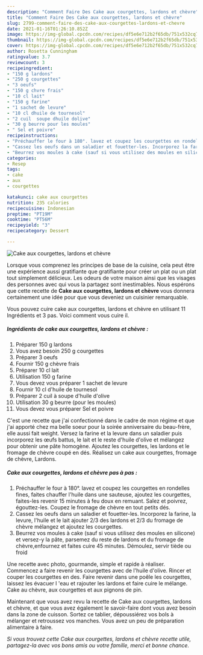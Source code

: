 ```yaml
---
description: "Comment Faire Des Cake aux courgettes, lardons et chèvre"
title: "Comment Faire Des Cake aux courgettes, lardons et chèvre"
slug: 2799-comment-faire-des-cake-aux-courgettes-lardons-et-chevre
date: 2021-01-16T01:26:10.852Z
image: https://img-global.cpcdn.com/recipes/df5e6e712b2f65db/751x532cq70/cake-aux-courgettes-lardons-et-chevre-photo-principale-de-la-recette.jpg
thumbnail: https://img-global.cpcdn.com/recipes/df5e6e712b2f65db/751x532cq70/cake-aux-courgettes-lardons-et-chevre-photo-principale-de-la-recette.jpg
cover: https://img-global.cpcdn.com/recipes/df5e6e712b2f65db/751x532cq70/cake-aux-courgettes-lardons-et-chevre-photo-principale-de-la-recette.jpg
author: Rosetta Cunningham
ratingvalue: 3.7
reviewcount: 3
recipeingredient:
- "150 g lardons"
- "250 g courgettes"
- "3 oeufs"
- "150 g chvre frais"
- "10 cl lait"
- "150 g farine"
- "1 sachet de levure"
- "10 cl dhuile de tournesol"
- "2 cuil  soupe dhuile dolive"
- "30 g beurre pour les moules"
- " Sel et poivre"
recipeinstructions:
- "Préchauffer le four à 180°. lavez et coupez les courgettes en rondelles fines, faites chauffer l&#39;huile dans une sauteuse, ajoutez les courgettes, faites-les revenir 15 minutes à feu doux en remuant. Salez et poivrez, égouttez-les. Coupez le fromage de chèvre en tout petits dés."
- "Cassez les oeufs dans un saladier et fouetter-les. Incorporez la farine, la levure, l&#39;huile et le lait ajouter 2/3 des lardons et 2/3 du fromage de chèvre mélangez et ajoutez les courgettes."
- "Beurrez vos moules à cake (sauf si vous utilisez des moules en silicone) et versez-y la pâte, parsemez du reste de lardons et du fromage de chèvre,enfournez et faites cuire 45 minutes. Démoulez, servir tiède ou froid"
categories:
- Resep
tags:
- cake
- aux
- courgettes

katakunci: cake aux courgettes 
nutrition: 235 calories
recipecuisine: Indonesian
preptime: "PT19M"
cooktime: "PT56M"
recipeyield: "3"
recipecategory: Dessert

---
```



![Cake aux courgettes, lardons et chèvre](https://img-global.cpcdn.com/recipes/df5e6e712b2f65db/751x532cq70/cake-aux-courgettes-lardons-et-chevre-photo-principale-de-la-recette.jpg)

Lorsque vous comprenez les principes de base de la cuisine, cela peut être une expérience aussi gratifiante que gratifiante pour créer un plat ou un plat tout simplement délicieux. Les odeurs de votre maison ainsi que les visages des personnes avec qui vous la partagez sont inestimables. Nous espérons que cette recette de <strong> Cake aux courgettes, lardons et chèvre </strong> vous donnera certainement une idée pour que vous deveniez un cuisinier remarquable.

<!--inarticleads1-->

Vous pouvez cuire cake aux courgettes, lardons et chèvre en utilisant 11 Ingrédients et 3 pas. Voici comment vous cuire il.

##### Ingrédients de cake aux courgettes, lardons et chèvre :

1. Préparer 150 g lardons
1. Vous avez besoin 250 g courgettes
1. Préparer 3 oeufs
1. Fournir 150 g chèvre frais
1. Préparer 10 cl lait
1. Utilisation 150 g farine
1. Vous devez vous préparer 1 sachet de levure
1. Fournir 10 cl d&#39;huile de tournesol
1. Préparer 2 cuil à soupe d&#39;huile d&#39;olive
1. Utilisation 30 g beurre (pour les moules)
1. Vous devez vous préparer  Sel et poivre


C&#39;est une recette que j&#39;ai confectionné dans le cadre de mon régime et que j&#39;ai apporté chez ma belle soeur pour la soirée anniversaire du beau-frère, elle aussi fait weight. Versez la farine et la levure dans un saladier puis incorporez les œufs battus, le lait et le reste d&#39;huile d&#39;olive et mélangez pour obtenir une pâte homogène. Ajoutez les courgettes, les lardons et le fromage de chèvre coupé en dés. Réalisez un cake aux courgettes, fromage de chèvre, Lardons. 

<!--inarticleads2-->

##### Cake aux courgettes, lardons et chèvre pas à pas :

1. Préchauffer le four à 180°. lavez et coupez les courgettes en rondelles fines, faites chauffer l&#39;huile dans une sauteuse, ajoutez les courgettes, faites-les revenir 15 minutes à feu doux en remuant. Salez et poivrez, égouttez-les. Coupez le fromage de chèvre en tout petits dés.
1. Cassez les oeufs dans un saladier et fouetter-les. Incorporez la farine, la levure, l&#39;huile et le lait ajouter 2/3 des lardons et 2/3 du fromage de chèvre mélangez et ajoutez les courgettes.
1. Beurrez vos moules à cake (sauf si vous utilisez des moules en silicone) et versez-y la pâte, parsemez du reste de lardons et du fromage de chèvre,enfournez et faites cuire 45 minutes. Démoulez, servir tiède ou froid


Une recette avec photo, gourmande, simple et rapide à réaliser. Commencez a faire revenir les courgettes avec de l&#39;huile d&#39;olive. Rincer et couper les courgettes en des. Faire revenir dans une poêle les courgettes, laissez les évacuer l &#39;eau et rajouter les lardons et faire cuire le mélange. Cake au chèvre, aux courgettes et aux pignons de pin. 

<!--inarticleads1-->

<p>
Maintenant que vous avez revu la recette de Cake aux courgettes, lardons et chèvre, et que vous avez également le savoir-faire dont vous avez besoin dans la zone de cuisson. Sortez ce tablier, dépoussiérez vos bols à mélanger et retroussez vos manches. Vous avez un peu de préparation alimentaire à faire.
</p>

<p>
<i>Si vous trouvez cette Cake aux courgettes, lardons et chèvre recette utile, partagez-la avec vos bons amis ou votre famille, merci et bonne chance.</i>
</p>
